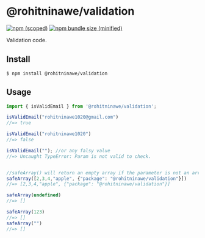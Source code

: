# @rohitninawe/validation

[![npm (scoped)](https://img.shields.io/npm/v/@rohitninawe/validation.svg)](https://www.npmjs.com/package/@rohitninawe/validation)
[![npm bundle size (minified)](https://img.shields.io/bundlephobia/min/@rohitninawe/validation.svg)](https://www.npmjs.com/package/@rohitninawe/validation)

Validation code.

## Install

```
$ npm install @rohitninawe/validation
```

## Usage

```js
import { isValidEmail } from '@rohitninawe/validation';

isValidEmail("rohitninawe1020@gmail.com")
//=> true

isValidEmail("rohitninawe1020")
//=> false

isValidEmail(""); //or any falsy value
//=> Uncaught TypeError: Param is not valid to check.


//safeArray() will return an empty array if the parameter is not an array to avoid crash issue, for example when you use .map function.
safeArray([2,3,4,"apple", {"package": "@rohitninawe/validation"}])
//=> [2,3,4,"apple", {"package": "@rohitninawe/validation"}]

safeArray(undefined)
//=> []    

safeArray(123)
//=> []
safeArray("")
//=> []

```
